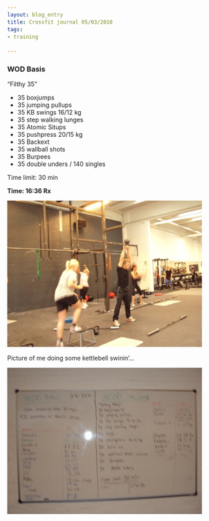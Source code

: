```yaml
---
layout: blog_entry
title: Crossfit journal 05/03/2010
tags:
- training

---
```


### WOD Basis

“Filthy 35”

<ul>
	<li>35 boxjumps</li>
	<li>35 jumping pullups</li>
	<li>35 KB swings 16/12 kg</li>
	<li>35 step walking lunges</li>
	<li>35 Atomic Situps</li>
	<li>35 pushpress 20/15 kg</li>
	<li>35 Backext</li>
	<li>35 wallball shots</li>
	<li>35 Burpees</li>
	<li>35 double unders / 140 singles</li>
</ul>

<!--more-->

Time limit: 30 min

**Time: 16:36 Rx**

<img class="illustration" src="/assets/images/blog-images/030510-1.jpg" alt="Kettlebell swinging" />

<p class="description">Picture of me doing some kettlebell swinin’…</p>

<img class="illustration" src="/assets/images/blog-images/030510-2.jpg" alt="Board" />

